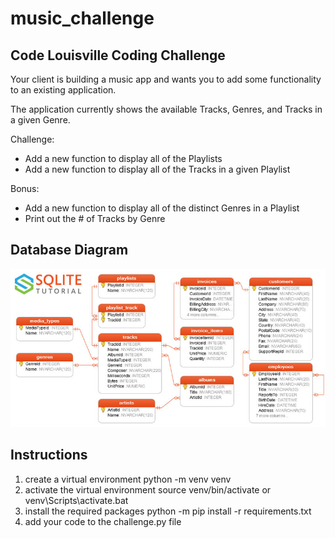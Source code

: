 # music_challenge

## Code Louisville Coding Challenge

Your client is building a music app and wants you to add some functionality to an existing application.

The application currently shows the available Tracks, Genres, and Tracks in a given Genre.

Challenge:
- Add a new function to display all of the Playlists
- Add a new function to display all of the Tracks in a given Playlist

Bonus:
- Add a new function to display all of the distinct Genres in a Playlist
- Print out the # of Tracks by Genre

## Database Diagram

![database diagram](sqlite-sample-database-color.jpg)

## Instructions

1. create a virtual environment python -m venv venv
2. activate the virtual environment source venv/bin/activate or venv\Scripts\activate.bat
3. install the required packages python -m pip install -r requirements.txt
4. add your code to the challenge.py file
